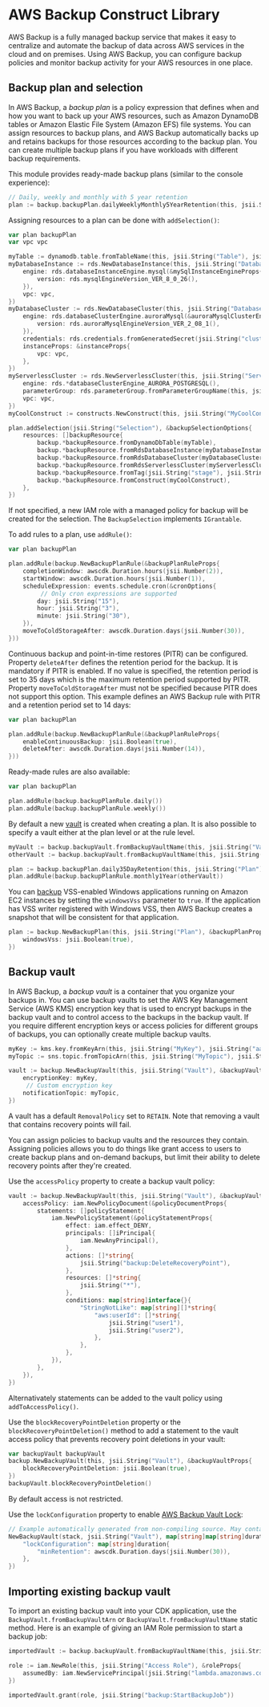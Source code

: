 # AWS Backup Construct Library

AWS Backup is a fully managed backup service that makes it easy to centralize and automate the
backup of data across AWS services in the cloud and on premises. Using AWS Backup, you can
configure backup policies and monitor backup activity for your AWS resources in one place.

## Backup plan and selection

In AWS Backup, a *backup plan* is a policy expression that defines when and how you want to back up
your AWS resources, such as Amazon DynamoDB tables or Amazon Elastic File System (Amazon EFS) file
systems. You can assign resources to backup plans, and AWS Backup automatically backs up and retains
backups for those resources according to the backup plan. You can create multiple backup plans if you
have workloads with different backup requirements.

This module provides ready-made backup plans (similar to the console experience):

```go
// Daily, weekly and monthly with 5 year retention
plan := backup.backupPlan.dailyWeeklyMonthly5YearRetention(this, jsii.String("Plan"))
```

Assigning resources to a plan can be done with `addSelection()`:

```go
var plan backupPlan
var vpc vpc

myTable := dynamodb.table.fromTableName(this, jsii.String("Table"), jsii.String("myTableName"))
myDatabaseInstance := rds.NewDatabaseInstance(this, jsii.String("DatabaseInstance"), &databaseInstanceProps{
	engine: rds.databaseInstanceEngine.mysql(&mySqlInstanceEngineProps{
		version: rds.mysqlEngineVersion_VER_8_0_26(),
	}),
	vpc: vpc,
})
myDatabaseCluster := rds.NewDatabaseCluster(this, jsii.String("DatabaseCluster"), &databaseClusterProps{
	engine: rds.databaseClusterEngine.auroraMysql(&auroraMysqlClusterEngineProps{
		version: rds.auroraMysqlEngineVersion_VER_2_08_1(),
	}),
	credentials: rds.credentials.fromGeneratedSecret(jsii.String("clusteradmin")),
	instanceProps: &instanceProps{
		vpc: vpc,
	},
})
myServerlessCluster := rds.NewServerlessCluster(this, jsii.String("ServerlessCluster"), &serverlessClusterProps{
	engine: rds.*databaseClusterEngine_AURORA_POSTGRESQL(),
	parameterGroup: rds.parameterGroup.fromParameterGroupName(this, jsii.String("ParameterGroup"), jsii.String("default.aurora-postgresql10")),
	vpc: vpc,
})
myCoolConstruct := constructs.NewConstruct(this, jsii.String("MyCoolConstruct"))

plan.addSelection(jsii.String("Selection"), &backupSelectionOptions{
	resources: []backupResource{
		backup.*backupResource.fromDynamoDbTable(myTable),
		backup.*backupResource.fromRdsDatabaseInstance(myDatabaseInstance),
		backup.*backupResource.fromRdsDatabaseCluster(myDatabaseCluster),
		backup.*backupResource.fromRdsServerlessCluster(myServerlessCluster),
		backup.*backupResource.fromTag(jsii.String("stage"), jsii.String("prod")),
		backup.*backupResource.fromConstruct(myCoolConstruct),
	},
})
```

If not specified, a new IAM role with a managed policy for backup will be
created for the selection. The `BackupSelection` implements `IGrantable`.

To add rules to a plan, use `addRule()`:

```go
var plan backupPlan

plan.addRule(backup.NewBackupPlanRule(&backupPlanRuleProps{
	completionWindow: awscdk.Duration.hours(jsii.Number(2)),
	startWindow: awscdk.Duration.hours(jsii.Number(1)),
	scheduleExpression: events.schedule.cron(&cronOptions{
		 // Only cron expressions are supported
		day: jsii.String("15"),
		hour: jsii.String("3"),
		minute: jsii.String("30"),
	}),
	moveToColdStorageAfter: awscdk.Duration.days(jsii.Number(30)),
}))
```

Continuous backup and point-in-time restores (PITR) can be configured.
Property `deleteAfter` defines the retention period for the backup. It is mandatory if PITR is enabled.
If no value is specified, the retention period is set to 35 days which is the maximum retention period supported by PITR.
Property `moveToColdStorageAfter` must not be specified because PITR does not support this option.
This example defines an AWS Backup rule with PITR and a retention period set to 14 days:

```go
var plan backupPlan

plan.addRule(backup.NewBackupPlanRule(&backupPlanRuleProps{
	enableContinuousBackup: jsii.Boolean(true),
	deleteAfter: awscdk.Duration.days(jsii.Number(14)),
}))
```

Ready-made rules are also available:

```go
var plan backupPlan

plan.addRule(backup.backupPlanRule.daily())
plan.addRule(backup.backupPlanRule.weekly())
```

By default a new [vault](#Backup-vault) is created when creating a plan.
It is also possible to specify a vault either at the plan level or at the
rule level.

```go
myVault := backup.backupVault.fromBackupVaultName(this, jsii.String("Vault1"), jsii.String("myVault"))
otherVault := backup.backupVault.fromBackupVaultName(this, jsii.String("Vault2"), jsii.String("otherVault"))

plan := backup.backupPlan.daily35DayRetention(this, jsii.String("Plan"), myVault) // Use `myVault` for all plan rules
plan.addRule(backup.backupPlanRule.monthly1Year(otherVault))
```

You can [backup](https://docs.aws.amazon.com/aws-backup/latest/devguide/windows-backups.html)
VSS-enabled Windows applications running on Amazon EC2 instances by setting the `windowsVss`
parameter to `true`. If the application has VSS writer registered with Windows VSS,
then AWS Backup creates a snapshot that will be consistent for that application.

```go
plan := backup.NewBackupPlan(this, jsii.String("Plan"), &backupPlanProps{
	windowsVss: jsii.Boolean(true),
})
```

## Backup vault

In AWS Backup, a *backup vault* is a container that you organize your backups in. You can use backup
vaults to set the AWS Key Management Service (AWS KMS) encryption key that is used to encrypt backups
in the backup vault and to control access to the backups in the backup vault. If you require different
encryption keys or access policies for different groups of backups, you can optionally create multiple
backup vaults.

```go
myKey := kms.key.fromKeyArn(this, jsii.String("MyKey"), jsii.String("aaa"))
myTopic := sns.topic.fromTopicArn(this, jsii.String("MyTopic"), jsii.String("bbb"))

vault := backup.NewBackupVault(this, jsii.String("Vault"), &backupVaultProps{
	encryptionKey: myKey,
	 // Custom encryption key
	notificationTopic: myTopic,
})
```

A vault has a default `RemovalPolicy` set to `RETAIN`. Note that removing a vault
that contains recovery points will fail.

You can assign policies to backup vaults and the resources they contain. Assigning policies allows
you to do things like grant access to users to create backup plans and on-demand backups, but limit
their ability to delete recovery points after they're created.

Use the `accessPolicy` property to create a backup vault policy:

```go
vault := backup.NewBackupVault(this, jsii.String("Vault"), &backupVaultProps{
	accessPolicy: iam.NewPolicyDocument(&policyDocumentProps{
		statements: []policyStatement{
			iam.NewPolicyStatement(&policyStatementProps{
				effect: iam.effect_DENY,
				principals: []iPrincipal{
					iam.NewAnyPrincipal(),
				},
				actions: []*string{
					jsii.String("backup:DeleteRecoveryPoint"),
				},
				resources: []*string{
					jsii.String("*"),
				},
				conditions: map[string]interface{}{
					"StringNotLike": map[string][]*string{
						"aws:userId": []*string{
							jsii.String("user1"),
							jsii.String("user2"),
						},
					},
				},
			}),
		},
	}),
})
```

Alternativately statements can be added to the vault policy using `addToAccessPolicy()`.

Use the `blockRecoveryPointDeletion` property or the `blockRecoveryPointDeletion()` method to add
a statement to the vault access policy that prevents recovery point deletions in your vault:

```go
var backupVault backupVault
backup.NewBackupVault(this, jsii.String("Vault"), &backupVaultProps{
	blockRecoveryPointDeletion: jsii.Boolean(true),
})
backupVault.blockRecoveryPointDeletion()
```

By default access is not restricted.

Use the `lockConfiguration` property to enable [AWS Backup Vault Lock](https://docs.aws.amazon.com/aws-backup/latest/devguide/vault-lock.html):

```go
// Example automatically generated from non-compiling source. May contain errors.
NewBackupVault(stack, jsii.String("Vault"), map[string]map[string]duration{
	"lockConfiguration": map[string]duration{
		"minRetention": awscdk.Duration.days(jsii.Number(30)),
	},
})
```

## Importing existing backup vault

To import an existing backup vault into your CDK application, use the `BackupVault.fromBackupVaultArn` or `BackupVault.fromBackupVaultName`
static method. Here is an example of giving an IAM Role permission to start a backup job:

```go
importedVault := backup.backupVault.fromBackupVaultName(this, jsii.String("Vault"), jsii.String("myVaultName"))

role := iam.NewRole(this, jsii.String("Access Role"), &roleProps{
	assumedBy: iam.NewServicePrincipal(jsii.String("lambda.amazonaws.com")),
})

importedVault.grant(role, jsii.String("backup:StartBackupJob"))
```
